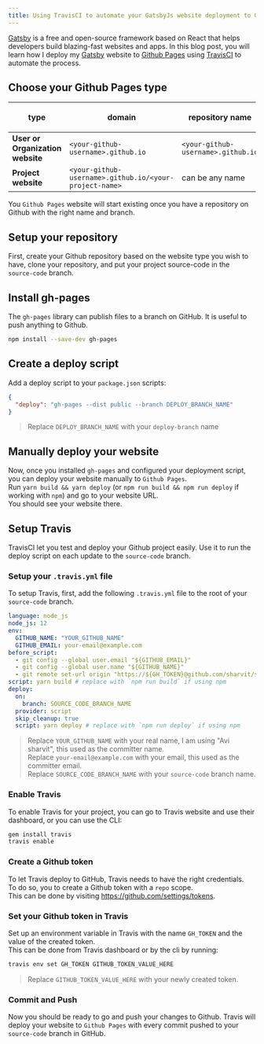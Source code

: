 ```yaml
---
title: Using TravisCI to automate your GatsbyJs website deployment to Github pages
---
```


[Gatsby](https://www.gatsbyjs.org/) is a free and open-source framework based on React that helps developers build blazing-fast websites and apps.
In this blog post, you will learn how I deploy my [Gatsby](https://www.gatsbyjs.org/) website to [Github Pages](https://pages.github.com/) using [TravisCI](https://travis-ci.org/) to automate the process.

## Choose your Github Pages type

| type                             | domain                                                 | repository name                    | `deploy` branch | `source-code` branch |
| -------------------------------- | ------------------------------------------------------ | ---------------------------------- | --------------- | -------------------- |
| **User or Organization website** | `<your-github-username>.github.io`                     | `<your-github-username>.github.io` | `master`        | `develop`            |
| **Project website**              | `<your-github-username>.github.io/<your-project-name>` | can be any name                    | `gh-pages`      | `master`             |

You `Github Pages` website will start existing once you have a repository on Github with the right name and branch.

## Setup your repository

First, create your Github repository based on the website type you wish to have, clone your repository, and put your project source-code in the `source-code` branch.

## Install gh-pages

The `gh-pages` library can publish files to a branch on GitHub. It is useful to push anything to Github.

```bash
npm install --save-dev gh-pages
```

## Create a deploy script

Add a deploy script to your `package.json` scripts:

```json
{
  "deploy": "gh-pages --dist public --branch DEPLOY_BRANCH_NAME"
}
```

> Replace `DEPLOY_BRANCH_NAME` with your `deploy-branch` name

## Manually deploy your website

Now, once you installed `gh-pages` and configured your deployment script, you can deploy your website manually to `Github Pages`.  
Run `yarn build && yarn deploy` (or `npm run build && npm run deploy` if working with `npm`) and go to your website URL.  
You should see your website there.

## Setup Travis

TravisCI let you test and deploy your Github project easily. Use it to run the deploy script on each update to the `source-code` branch.

### Setup your `.travis.yml` file

To setup Travis, first, add the following `.travis.yml` file to the root of your `source-code` branch.

```yml
language: node_js
node_js: 12
env:
  GITHUB_NAME: "YOUR_GITHUB_NAME"
  GITHUB_EMAIL: your-email@example.com
before_script:
  - git config --global user.email "${GITHUB_EMAIL}"
  - git config --global user.name "${GITHUB_NAME}"
  - git remote set-url origin "https://${GH_TOKEN}@github.com/sharvit/sharvit.github.io.git"
script: yarn build # replace with `npm run build` if using npm
deploy:
  on:
    branch: SOURCE_CODE_BRANCH_NAME
  provider: script
  skip_cleanup: true
  script: yarn deploy # replace with `npm run deploy` if using npm
```

> Replace `YOUR_GITHUB_NAME` with your real name, I am using "Avi sharvit", this used as the committer name.  
> Replace `your-email@example.com` with your email, this used as the committer email.  
> Replace `SOURCE_CODE_BRANCH_NAME` with your `source-code` branch name.

### Enable Travis

To enable Travis for your project, you can go to Travis website and use their dashboard, or you can use the CLI:

```bash
gem install travis
travis enable
```

### Create a Github token

To let Travis deploy to GitHub, Travis needs to have the right credentials.  
To do so, you to create a Github token with a `repo` scope.  
This can be done by visiting https://github.com/settings/tokens.

### Set your Github token in Travis

Set up an environment variable in Travis with the name `GH_TOKEN` and the value of the created token.  
This can be done from Travis dashboard or by the cli by running:

```bash
travis env set GH_TOKEN GITHUB_TOKEN_VALUE_HERE
```

> Replace `GITHUB_TOKEN_VALUE_HERE` with your newly created token.

### Commit and Push

Now you should be ready to go and push your changes to Github.
Travis will deploy your website to `Github Pages` with every commit pushed to your `source-code` branch in GitHub.
